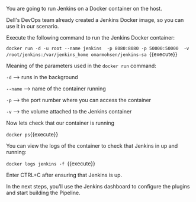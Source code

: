 You are going to run Jenkins on a Docker container on the host.

Dell's DevOps team already created a Jenkins Docker image, so you can use it in our scenario.

Execute the following command to run the Jenkins Docker container:

`docker run -d -u root --name jenkins  -p 8080:8080 -p 50000:50000  -v /root/jenkins:/var/jenkins_home omarmohsen/jenkins-sa `{{execute}}


Meaning of the parameters used in the `docker run` command:

`-d` --> runs in the background

`--name` --> name of the container running

`-p` --> the port number where you can access the container

`-v` --> the volume attached to the Jenkins container


Now lets check that our container is running

`docker ps`{{execute}}

You can view the logs of the container to check that Jenkins in up and running:

`docker logs jenkins -f `{{execute}}

Enter CTRL+C after ensuring that Jenkins is up.

In the next steps, you'll use the Jenkins dashboard to configure the plugins and start building the Pipeline.

